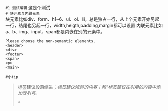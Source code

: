 `#1 测试编辑` 这是个测试  
`# 块元素与内联元素`   
块元素比如div、form、h1~6、ul、ol、li，总是独占一行，从上个元素开始另起一行，结尾也另起一行，width,heigth,padding,margin都可以设置
内联元素比如a、b、img、input、span都是内嵌在别的元素中。  
```
Please choose the non-semantic elements.
<header>
<div>
<footer>
<span>
<p>
<main>
```
`#小tip` <blockquote>标签建议段落缩进；<cite>标签建议倾斜的内容；和<q>标签建议在引用的内容中添加双引号。